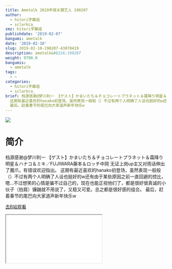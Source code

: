 ```yaml
---
title: Ametalk 2019年很关键艺人 190207
author:
  - hitori字幕组
  - sclarkca_
zmz: hitori字幕组
publishdate: '2019-02-07'
bangumi: ametalk
date: '2019-02-10'
slug: 2019-02-10-190207-43070419
description: ametalk&#8226;190207
weight: 9790.0
bangumis:
  - ametalk
tags:
  - ~
categories:
  - hitori字幕组
  - sclarkca_
brief: 档源感谢@梦川利一 【ゲスト】かまいたち＆チョコレートプラネット＆霜降り明星＆ハナコ＆ミキ／FUJIWARA藤本＆ロッチ中岡 无证上岗up主又对雨话伸出了魔爪，有错误欢迎指出。
  这期有最近喜欢的hanako初登场，虽然表现一般般（）不过有两个人明确了人设也挺好的w还有由于某些原因之前一直回避的控比，嗯…不过想笑的心情是骗不过自己的，现在也能正视他们了，都是很好很真诚的小伙子（拍肩）镰鼬就不用说了，又稳又可爱。总之都是很好感的组合。
  最后，赶着春节的尾巴向大家道声新年快乐w
---
```

![](https://i.imgur.com/FlXp0NR.jpg)
# 简介  
档源感谢@梦川利一
【ゲスト】かまいたち＆チョコレートプラネット＆霜降り明星＆ハナコ＆ミキ／FUJIWARA藤本＆ロッチ中岡
无证上岗up主又对雨话伸出了魔爪，有错误欢迎指出。
这期有最近喜欢的hanako初登场，虽然表现一般般（）不过有两个人明确了人设也挺好的w还有由于某些原因之前一直回避的控比，嗯…不过想笑的心情是骗不过自己的，现在也能正视他们了，都是很好很真诚的小伙子（拍肩）镰鼬就不用说了，又稳又可爱。总之都是很好感的组合。
最后，赶着春节的尾巴向大家道声新年快乐w  

[去B站观看](https://www.bilibili.com/video/av43070419/)
<div class ="resp-container"><iframe class="testiframe" src="//player.bilibili.com/player.html?aid=43070419"", scrolling="no", allowfullscreen="true" > </iframe></div> 
